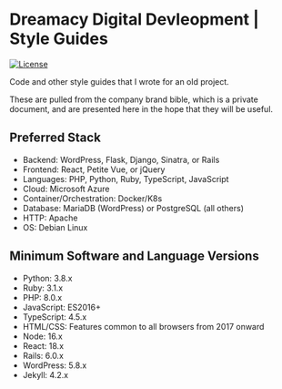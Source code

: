 # Dreamacy Digital Devleopment | Style Guides

[![License](https://img.shields.io/github/license/waellison/StyleGuides)](#)

Code and other style guides that I wrote for an old project.

These are pulled from the company brand bible, which is a private document, and are presented here in the hope that they will be useful.

## Preferred Stack

* Backend: WordPress, Flask, Django, Sinatra, or Rails
* Frontend: React, Petite Vue, or jQuery
* Languages: PHP, Python, Ruby, TypeScript, JavaScript
* Cloud: Microsoft Azure
* Container/Orchestration: Docker/K8s
* Database: MariaDB (WordPress) or PostgreSQL (all others)
* HTTP: Apache
* OS: Debian Linux

## Minimum Software and Language Versions

* Python: 3.8.x
* Ruby: 3.1.x
* PHP: 8.0.x
* JavaScript: ES2016+
* TypeScript: 4.5.x
* HTML/CSS: Features common to all browsers from 2017 onward
* Node: 16.x
* React: 18.x
* Rails: 6.0.x
* WordPress: 5.8.x
* Jekyll: 4.2.x
